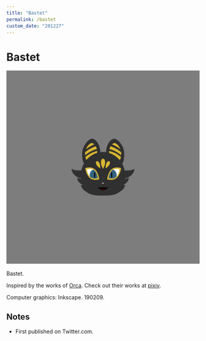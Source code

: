 ```yaml
---
title: "Bastet"
permalink: /bastet
custom_date: "201227"
---
```


# Bastet

![Bastet by jProgr](/assets/images/bastet.jpg)

Bastet.

Inspired by the works of [Orca](https://twitter.com/kuroorcas/status/1092802802378854403). Check out their works at [pixiv](https://www.pixiv.net/en/users/33448703).

Computer graphics: Inkscape. 190209.

## Notes

- First published on Twitter.com.
